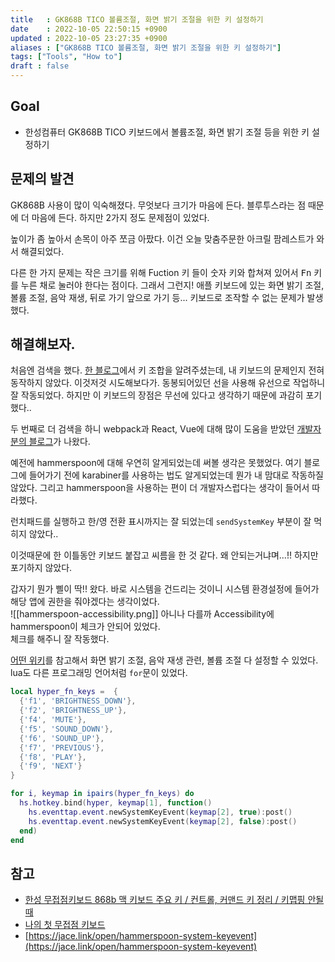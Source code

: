 ```yaml
---
title   : GK868B TICO 볼륨조절, 화면 밝기 조절을 위한 키 설정하기
date    : 2022-10-05 22:50:15 +0900
updated : 2022-10-05 23:27:35 +0900
aliases : ["GK868B TICO 볼륨조절, 화면 밝기 조절을 위한 키 설정하기"]
tags: ["Tools", "How to"]
draft : false
---
```


## Goal
- 한성컴퓨터 GK868B TICO 키보드에서 볼륨조절, 화면 밝기 조절 등을 위한 키 설정하기

## 문제의 발견
GK868B 사용이 많이 익숙해졌다. 무엇보다 크기가 마음에 든다. 블루투스라는 점 때문에 더 마음에 든다. 하지만 2가지 정도 문제점이 있었다.  

높이가 좀 높아서 손목이 아주 쪼금 아팠다. 이건 오늘 맞춤주문한 아크릴 팜레스트가 와서 해결되었다.

다른 한 가지 문제는 작은 크기를 위해 Fuction 키 들이 숫자 키와 합쳐져 있어서 <kbd>Fn</kbd> 키를 누른 채로 눌러야 한다는 점이다. 그래서 그런지! 애플 키보드에 있는 화면 밝기 조절, 볼륨 조절, 음악 재생, 뒤로 가기 앞으로 가기 등... 키보드로 조작할 수 없는 문제가 발생했다.

## 해결해보자.
처음엔 검색을 했다. [한 블로그](https://surasuralife.tistory.com/689)에서 키 조합을 알려주셨는데, 내 키보드의 문제인지 전혀 동작하지 않았다. 이것저것 시도해보다가. 동봉되어있던 선을 사용해 유선으로 작업하니 잘 작동되었다. 하지만 이 키보드의 장점은 무선에 있다고 생각하기 때문에 과감히 포기했다..

두 번째로 더 검색을 하니 webpack과 React, Vue에 대해 많이 도움을 받았던 [개발자분의 블로그](https://jeonghwan-kim.github.io/think/2021/04/29/my-first-capacitive-keyboard.html)가 나왔다.  

예전에 hammerspoon에 대해 우연히 알게되었는데 써볼 생각은 못했었다. 여기 블로그에 들어가기 전에 karabiner를 사용하는 법도 알게되었는데 뭔가 내 맘대로 작동하질 않았다. 그리고 hammerspoon을 사용하는 편이 더 개발자스럽다는 생각이 들어서 따라했다.

런치패드를 실행하고 한/영 전환 표시까지는 잘 되었는데 `sendSystemKey` 부분이 잘 먹히지 않았다..

이것때문에 한 이틀동안 키보드 붙잡고 씨름을 한 것 같다. 왜 안되는거냐며...!! 하지만 포기하지 않았다. 

갑자기 뭔가 삘이 딱!! 왔다. 바로 시스템을 건드리는 것이니 시스템 환경설정에 들어가 해당 앱에 권한을 줘야겠다는 생각이었다.  
![[hammerspoon-accessibility.png]]
아니나 다를까 Accessibility에 hammerspoon이 체크가 안되어 있었다.  
체크를 해주니 잘 작동했다. 

[어떤 위키](https://jace.link/open/hammerspoon-system-keyevent)를 참고해서 화면 밝기 조절, 음악 재생 관련, 볼륨 조절 다 설정할 수 있었다. lua도 다른 프로그래밍 언어처럼 `for`문이 있었다.  
```lua
local hyper_fn_keys =  {
  {'f1', 'BRIGHTNESS_DOWN'},
  {'f2', 'BRIGHTNESS_UP'},
  {'f4', 'MUTE'},
  {'f5', 'SOUND_DOWN'},
  {'f6', 'SOUND_UP'},
  {'f7', 'PREVIOUS'},
  {'f8', 'PLAY'},
  {'f9', 'NEXT'}
}

for i, keymap in ipairs(hyper_fn_keys) do
  hs.hotkey.bind(hyper, keymap[1], function()
    hs.eventtap.event.newSystemKeyEvent(keymap[2], true):post()
    hs.eventtap.event.newSystemKeyEvent(keymap[2], false):post()
  end)
end
```


## 참고
- [한성 무접점키보드 868b 맥 키보드 주요 키 / 컨트롤, 커맨드 키 정리 / 키맵핑 안될 때](https://surasuralife.tistory.com/689)
- [나의 첫 무접점 키보드](https://jeonghwan-kim.github.io/think/2021/04/29/my-first-capacitive-keyboard.html)
- [https://jace.link/open/hammerspoon-system-keyevent](https://jace.link/open/hammerspoon-system-keyevent)